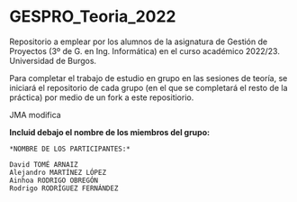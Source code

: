 # GESPRO_Teoria_2022
Repositorio a emplear por los alumnos de la asignatura de Gestión de Proyectos (3º de G. en Ing. Informática) en el curso académico 2022/23. Universidad de Burgos.

Para completar el trabajo de estudio en grupo en las sesiones de teoría, se iniciará el repositorio de cada grupo (en el que se completará el resto de la práctica) por medio de un fork a este repositiorio.


JMA modifica

**Incluid debajo el nombre de los miembros del grupo:**



```
*NOMBRE DE LOS PARTICIPANTES:*

David TOMÉ ARNAIZ       
Alejandro MARTÍNEZ LÓPEZ               
Ainhoa RODRIGO OBREGÓN             
Rodrigo RODRÍGUEZ FERNÁNDEZ
```



